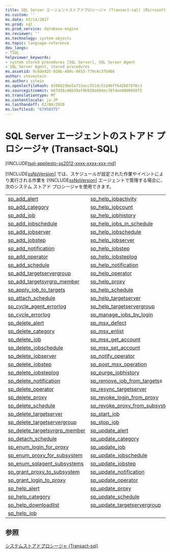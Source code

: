 ```yaml
---
title: SQL Server エージェントストアドプロシージャ (Transact-sql) |Microsoft Docs
ms.custom: ''
ms.date: 03/14/2017
ms.prod: sql
ms.prod_service: database-engine
ms.reviewer: ''
ms.technology: system-objects
ms.topic: language-reference
dev_langs:
- TSQL
helpviewer_keywords:
- system stored procedures [SQL Server], SQL Server Agent
- SQL Server Agent, stored procedures
ms.assetid: 9c8de925-928b-460c-9455-779c4c37b966
author: stevestein
ms.author: sstein
ms.openlocfilehash: 0396823be5a733acc551dc52a96ff642b67076c3
ms.sourcegitcommit: b87d36c46b39af8b929ad94ec707dee8800950f5
ms.translationtype: MT
ms.contentlocale: ja-JP
ms.lasthandoff: 02/08/2020
ms.locfileid: "67950375"
---
```

# <a name="sql-server-agent-stored-procedures-transact-sql"></a>SQL Server エージェントのストアド プロシージャ (Transact-SQL)
[!INCLUDE[tsql-appliesto-ss2012-xxxx-xxxx-xxx-md](../../includes/tsql-appliesto-ss2012-xxxx-xxxx-xxx-md.md)]

  
  [!INCLUDE[ssNoVersion](../../includes/ssnoversion-md.md)] では、スケジュールが設定された作業やイベントにより実行される作業を [!INCLUDE[ssNoVersion](../../includes/ssnoversion-md.md)] エージェントで管理する場合に、次のシステム ストアド プロシージャを使用できます。  
  
|||  
|-|-|  
|[sp_add_alert](../../relational-databases/system-stored-procedures/sp-add-alert-transact-sql.md)|[sp_help_jobactivity](../../relational-databases/system-stored-procedures/sp-help-jobactivity-transact-sql.md)|  
|[sp_add_category](../../relational-databases/system-stored-procedures/sp-add-category-transact-sql.md)|[sp_help_jobcount](../../relational-databases/system-stored-procedures/sp-help-jobcount-transact-sql.md)|  
|[sp_add_job](../../relational-databases/system-stored-procedures/sp-add-job-transact-sql.md)|[sp_help_jobhistory](../../relational-databases/system-stored-procedures/sp-help-jobhistory-transact-sql.md)|  
|[sp_add_jobschedule](../../relational-databases/system-stored-procedures/sp-add-jobschedule-transact-sql.md)|[sp_help_jobs_in_schedule](../../relational-databases/system-stored-procedures/sp-help-jobs-in-schedule-transact-sql.md)|  
|[sp_add_jobserver](../../relational-databases/system-stored-procedures/sp-add-jobserver-transact-sql.md)|[sp_help_jobschedule](../../relational-databases/system-stored-procedures/sp-help-jobschedule-transact-sql.md)|  
|[sp_add_jobstep](../../relational-databases/system-stored-procedures/sp-add-jobstep-transact-sql.md)|[sp_help_jobserver](../../relational-databases/system-stored-procedures/sp-help-jobserver-transact-sql.md)|  
|[sp_add_notification](../../relational-databases/system-stored-procedures/sp-add-notification-transact-sql.md)|[sp_help_jobstep](../../relational-databases/system-stored-procedures/sp-help-jobstep-transact-sql.md)|  
|[sp_add_operator](../../relational-databases/system-stored-procedures/sp-add-operator-transact-sql.md)|[sp_help_jobsteplog](../../relational-databases/system-stored-procedures/sp-help-jobsteplog-transact-sql.md)|  
|[sp_add_schedule](../../relational-databases/system-stored-procedures/sp-add-schedule-transact-sql.md)|[sp_help_notification](../../relational-databases/system-stored-procedures/sp-help-notification-transact-sql.md)|  
|[sp_add_targetservergroup](../../relational-databases/system-stored-procedures/sp-add-targetservergroup-transact-sql.md)|[sp_help_operator](../../relational-databases/system-stored-procedures/sp-help-operator-transact-sql.md)|  
|[sp_add_targetsvrgrp_member](../../relational-databases/system-stored-procedures/sp-add-targetsvrgrp-member-transact-sql.md)|[sp_help_proxy](../../relational-databases/system-stored-procedures/sp-help-proxy-transact-sql.md)|  
|[sp_apply_job_to_targets](../../relational-databases/system-stored-procedures/sp-apply-job-to-targets-transact-sql.md)|[sp_help_schedule](../../relational-databases/system-stored-procedures/sp-help-schedule-transact-sql.md)|  
|[sp_attach_schedule](../../relational-databases/system-stored-procedures/sp-attach-schedule-transact-sql.md)|[sp_help_targetserver](../../relational-databases/system-stored-procedures/sp-help-targetserver-transact-sql.md)|  
|[sp_cycle_agent_errorlog](../../relational-databases/system-stored-procedures/sp-cycle-agent-errorlog-transact-sql.md)|[sp_help_targetservergroup](../../relational-databases/system-stored-procedures/sp-help-targetservergroup-transact-sql.md)|  
|[sp_cycle_errorlog](../../relational-databases/system-stored-procedures/sp-cycle-errorlog-transact-sql.md)|[sp_manage_jobs_by_login](../../relational-databases/system-stored-procedures/sp-manage-jobs-by-login-transact-sql.md)|  
|[sp_delete_alert](../../relational-databases/system-stored-procedures/sp-delete-alert-transact-sql.md)|[sp_msx_defect](../../relational-databases/system-stored-procedures/sp-msx-defect-transact-sql.md)|  
|[sp_delete_category](../../relational-databases/system-stored-procedures/sp-delete-category-transact-sql.md)|[sp_msx_enlist](../../relational-databases/system-stored-procedures/sp-msx-enlist-transact-sql.md)|  
|[sp_delete_job](../../relational-databases/system-stored-procedures/sp-delete-job-transact-sql.md)|[sp_msx_get_account](../../relational-databases/system-stored-procedures/sp-msx-get-account-transact-sql.md)|  
|[sp_delete_jobschedule](../../relational-databases/system-stored-procedures/sp-delete-jobschedule-transact-sql.md)|[sp_msx_set_account](../../relational-databases/system-stored-procedures/sp-msx-set-account-transact-sql.md)|  
|[sp_delete_jobserver](../../relational-databases/system-stored-procedures/sp-delete-jobserver-transact-sql.md)|[sp_notify_operator](../../relational-databases/system-stored-procedures/sp-notify-operator-transact-sql.md)|  
|[sp_delete_jobstep](../../relational-databases/system-stored-procedures/sp-delete-jobstep-transact-sql.md)|[sp_post_msx_operation](../../relational-databases/system-stored-procedures/sp-post-msx-operation-transact-sql.md)|  
|[sp_delete_jobsteplog](../../relational-databases/system-stored-procedures/sp-delete-jobsteplog-transact-sql.md)|[sp_purge_jobhistory](../../relational-databases/system-stored-procedures/sp-purge-jobhistory-transact-sql.md)|  
|[sp_delete_notification](../../relational-databases/system-stored-procedures/sp-delete-notification-transact-sql.md)|[sp_remove_job_from_targets](../../relational-databases/system-stored-procedures/sp-remove-job-from-targets-transact-sql.md)s|  
|[sp_delete_operator](../../relational-databases/system-stored-procedures/sp-delete-operator-transact-sql.md)|[sp_resync_targetserver](../../relational-databases/system-stored-procedures/sp-resync-targetserver-transact-sql.md)|  
|[sp_delete_proxy](../../relational-databases/system-stored-procedures/sp-delete-proxy-transact-sql.md)|[sp_revoke_login_from_proxy](../../relational-databases/system-stored-procedures/sp-revoke-login-from-proxy-transact-sql.md)|  
|[sp_delete_schedule](../../relational-databases/system-stored-procedures/sp-delete-schedule-transact-sql.md)|[sp_revoke_proxy_from_subsystem](../../relational-databases/system-stored-procedures/sp-revoke-proxy-from-subsystem-transact-sql.md)|  
|[sp_delete_targetserver](../../relational-databases/system-stored-procedures/sp-delete-targetserver-transact-sql.md)|[sp_start_job](../../relational-databases/system-stored-procedures/sp-start-job-transact-sql.md)|  
|[sp_delete_targetservergroup](../../relational-databases/system-stored-procedures/sp-delete-targetservergroup-transact-sql.md)|[sp_stop_job](../../relational-databases/system-stored-procedures/sp-stop-job-transact-sql.md)|  
|[sp_delete_targetsvrgrp_member](../../relational-databases/system-stored-procedures/sp-delete-targetsvrgrp-member-transact-sql.md)|[sp_update_alert](../../relational-databases/system-stored-procedures/sp-update-alert-transact-sql.md)|  
|[sp_detach_schedule](../../relational-databases/system-stored-procedures/sp-detach-schedule-transact-sql.md)|[sp_update_category](../../relational-databases/system-stored-procedures/sp-update-category-transact-sql.md)|  
|[sp_enum_login_for_proxy](../../relational-databases/system-stored-procedures/sp-enum-login-for-proxy-transact-sql.md)|[sp_update_job](../../relational-databases/system-stored-procedures/sp-update-job-transact-sql.md)|  
|[sp_enum_proxy_for_subsystem](../../relational-databases/system-stored-procedures/sp-enum-proxy-for-subsystem-transact-sql.md)|[sp_update_jobschedule](../../relational-databases/system-stored-procedures/sp-update-jobschedule-transact-sql.md)|  
|[sp_enum_sqlagent_subsystems](../../relational-databases/system-stored-procedures/sp-enum-sqlagent-subsystems-transact-sql.md)|[sp_update_jobstep](../../relational-databases/system-stored-procedures/sp-update-jobstep-transact-sql.md)|  
|[sp_grant_proxy_to_subsystem](../../relational-databases/system-stored-procedures/sp-grant-proxy-to-subsystem-transact-sql.md)|[sp_update_notification](../../relational-databases/system-stored-procedures/sp-update-notification-transact-sql.md)|  
|[sp_grant_login_to_proxy](../../relational-databases/system-stored-procedures/sp-grant-login-to-proxy-transact-sql.md)|[sp_update_operator](../../relational-databases/system-stored-procedures/sp-update-operator-transact-sql.md)|  
|[sp_help_alert](../../relational-databases/system-stored-procedures/sp-help-alert-transact-sql.md)|[sp_update_proxy](../../relational-databases/system-stored-procedures/sp-update-proxy-transact-sql.md)|  
|[sp_help_category](../../relational-databases/system-stored-procedures/sp-help-category-transact-sql.md)|[sp_update_schedule](../../relational-databases/system-stored-procedures/sp-update-schedule-transact-sql.md)|  
|[sp_help_downloadlist](../../relational-databases/system-stored-procedures/sp-help-downloadlist-transact-sql.md)|[sp_update_targetservergroup](../../relational-databases/system-stored-procedures/sp-update-targetservergroup-transact-sql.md)|  
|[sp_help_job](../../relational-databases/system-stored-procedures/sp-help-job-transact-sql.md)||  
  
## <a name="see-also"></a>参照  
 [システムストアドプロシージャ &#40;Transact-sql&#41;](../../relational-databases/system-stored-procedures/system-stored-procedures-transact-sql.md)  
  
  
